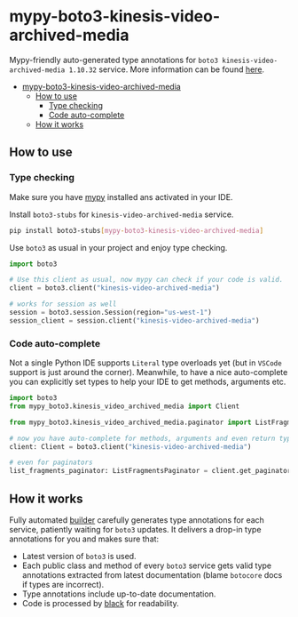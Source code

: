 # mypy-boto3-kinesis-video-archived-media

Mypy-friendly auto-generated type annotations for `boto3 kinesis-video-archived-media 1.10.32` service.
More information can be found [here](https://github.com/vemel/mypy_boto3).

- [mypy-boto3-kinesis-video-archived-media](#mypy-boto3-kinesis-video-archived-media)
  - [How to use](#how-to-use)
    - [Type checking](#type-checking)
    - [Code auto-complete](#code-auto-complete)
  - [How it works](#how-it-works)

## How to use

### Type checking

Make sure you have [mypy](https://github.com/python/mypy) installed ans activated in your IDE.

Install `boto3-stubs` for `kinesis-video-archived-media` service.

```bash
pip install boto3-stubs[mypy-boto3-kinesis-video-archived-media]
```

Use `boto3` as usual in your project and enjoy type checking.

```python
import boto3

# Use this client as usual, now mypy can check if your code is valid.
client = boto3.client("kinesis-video-archived-media")

# works for session as well
session = boto3.session.Session(region="us-west-1")
session_client = session.client("kinesis-video-archived-media")

```

### Code auto-complete

Not a single Python IDE supports `Literal` type overloads yet (but in `VSCode` support is just around the corner).
Meanwhile, to have a nice auto-complete you can explicitly set types to help your IDE to get methods, arguments etc.

```python
import boto3
from mypy_boto3.kinesis_video_archived_media import Client

from mypy_boto3.kinesis_video_archived_media.paginator import ListFragmentsPaginator

# now you have auto-complete for methods, arguments and even return types
client: Client = boto3.client("kinesis-video-archived-media")

# even for paginators
list_fragments_paginator: ListFragmentsPaginator = client.get_paginator("list_fragments")
```

## How it works

Fully automated [builder](https://github.com/vemel/mypy_boto3) carefully generates
type annotations for each service, patiently waiting for `boto3` updates. It delivers
a drop-in type annotations for you and makes sure that:

- Latest version of `boto3` is used.
- Each public class and method of every `boto3` service gets valid type annotations
  extracted from latest documentation (blame `botocore` docs if types are incorrect).
- Type annotations include up-to-date documentation.
- Code is processed by [black](https://github.com/psf/black) for readability.